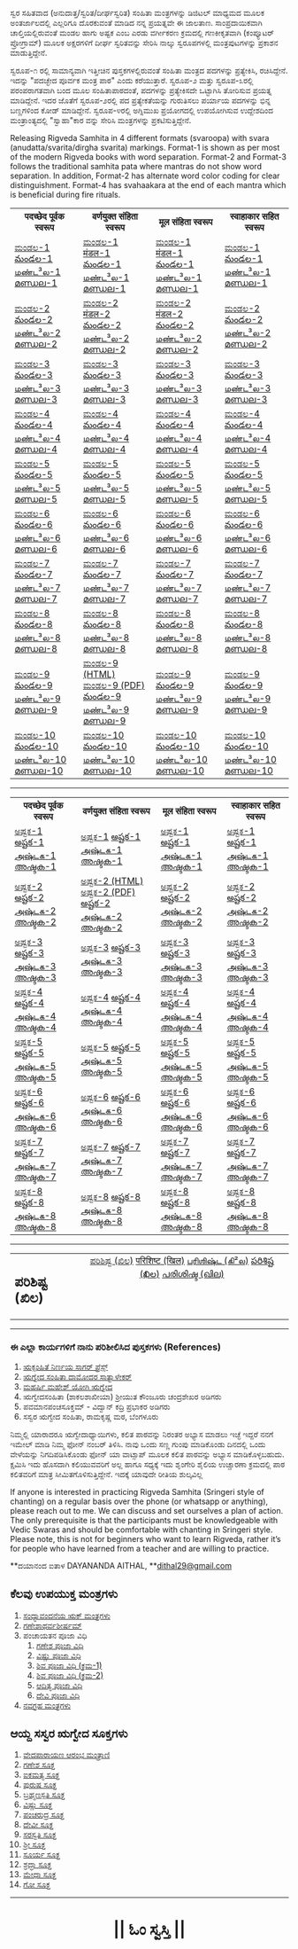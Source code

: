ಸ್ವರ ಸಹಿತವಾದ (ಅನುದಾತ್ತ/ಸ್ವರಿತ/ದೀರ್ಘಸ್ವರಿತ) ಸಂಹಿತಾ ಮಂತ್ರಗಳನ್ನು ಡಿಜಿಟಲ್ ಮಾಧ್ಯಮದ ಮೂಲಕ ಅಂತರ್ಜಾಲದಲ್ಲಿ ಎಲ್ಲರಿಗೂ ದೊರಕುವಂತೆ ಮಾಡಿದ ನನ್ನ ಪ್ರಯತ್ನವೇ ಈ ಜಾಲತಾಣ. ಸಾಂಪ್ರದಾಯಿಕವಾಗಿ ಚಾಲ್ತಿಯಲ್ಲಿರುವಂತೆ ಮಂಡಲ ಹಾಗು ಅಷ್ಟಕ ಎಂಬ ಎರಡು ವರ್ಗೀಕರಣ ಕ್ರಮದಲ್ಲಿ ಗಣಕೀಕೃತವಾಗಿ (ಕಂಪ್ಯೂಟರ್ ಪ್ರೋಗ್ರಾಮ್) ಮೂಲಕ ಅಕ್ಷರಗಳಿಗೆ ದೀರ್ಘ ಸ್ವರಿತವನ್ನು ಸೇರಿಸಿ ನಾಲ್ಕು ಸ್ವರೂಪಗಳಲ್ಲಿ ಮಂತ್ರಪುಟಗಳನ್ನು ಪ್ರಕಾಶನ ಮಾಡುತ್ತಿದ್ದೇನೆ.

ಸ್ವರೂಪ-೧ ರಲ್ಲಿ ಸಾಮಾನ್ಯವಾಗಿ ಇತ್ತೀಚಿನ ಪುಸ್ತಕಗಳಲ್ಲಿರುವಂತೆ ಸಂಹಿತಾ ಮಂತ್ರದ ಪದಗಳನ್ನು ಪ್ರತ್ಯೇಕಿಸಿ, ರಚಿಸಿದ್ದೇನೆ. ಇದನ್ನು "ಪದಚ್ಛೇದ ಪೂರ್ವಕ ಮಂತ್ರ ಪಾಠ" ಎಂದು ಕರೆಯುತ್ತಾರೆ. ಸ್ವರೂಪ-೨ ಮತ್ತು ಸ್ವರೂಪ-೩ರಲ್ಲಿ ಪರಂಪರಾಗತವಾಗಿ ಬಂದ ಮೂಲ ಸಂಹಿತಾಪಾಠದಂತೆ, ಪದಗಳನ್ನು ಪ್ರತ್ಯೇಕಿಸದೇ ಒಟ್ಟಾಗಿಸಿ ತೋರಿಸುವ ಪ್ರಯತ್ನ ಮಾಡಿದ್ದೇನೆ. ಇದರ ಜೊತೆಗೆ ಸ್ವರೂಪ-೨ರಲ್ಲಿ ಪದ ಪ್ರತ್ಯೇಕತೆಯನ್ನು ಗುರುತಿಸಲು ಪರ್ಯಾಯ ಪದಗಳನ್ನು ಭಿನ್ನ ಬಣ್ಣಗಳಿಂದ ಕೋಡ್ ಮಾಡಿದ್ದೇನೆ. ಸ್ವರೂಪ-೪ರಲ್ಲಿ ಅಗ್ನಿಮುಖ ಪ್ರಯೋಗದಲ್ಲಿ ಉಪಯೋಗಿಸುವ ಉದ್ದೇಶದಿಂದ ಮಂತ್ರಾಂತ್ಯದಲ್ಲಿ "ಸ್ವಾಹಾ"ಕಾರ ವನ್ನು ಸೇರಿಸಿ ಮಂತ್ರಗಳನ್ನು ಪ್ರಕಟಿಸುತ್ತಿದ್ದೇನೆ.

Releasing Rigveda Samhita in 4 different formats (svaroopa) with svara (anudatta/svarita/dirgha svarita) markings. Format-1 is shown as per most of the modern Rigveda books with word separation. Format-2 and Format-3 follows the traditional samhita pata where mantras do not show word separation. In addition, Format-2 has alternate word color coding for clear distinguishment. Format-4 has svahaakara at the end of each mantra which is beneficial during fire rituals.

<table style="width:100%">
	<tr>
		<th>पदच्छेद पूर्वक स्वरूप</th>
		<th>वर्णयुक्त संहिता स्वरूप</th>
		<th>मूल संहिता स्वरूप</th>
		<th>स्वाहाकार सहित स्वरूप</th>
	</tr>
	<tr>
		<td>
			<a href="https://daithal.github.io/saswara-rigveda/Rigveda/SamhitaPatha/Kannada/Mandala/Format1/RVS-Kannada-F1-M01.html">ಮಂಡಲ-1</a>
			<a href="https://daithal.github.io/saswara-rigveda/Rigveda/SamhitaPatha/Telugu/Mandala/Format1/RVS-Telugu-F1-M01.html">మండల-1</a>
			<a href="https://daithal.github.io/saswara-rigveda/Rigveda/SamhitaPatha/Tamil/Mandala/Format1/RVS-Tamil-F1-M01.html">மண்ட³ல-1</a>
			<a href="https://daithal.github.io/saswara-rigveda/Rigveda/SamhitaPatha/Malayalam/Mandala/Format1/RVS-Malayalam-F1-M01.html">മണ്ഡല-1</a>
		</td>
		<td>
			<a href="https://daithal.github.io/saswara-rigveda/Rigveda/SamhitaPatha/Kannada/Mandala/Format2/RVS-Kannada-F2-M01.html">ಮಂಡಲ-1</a>
			<a href="https://daithal.github.io/saswara-rigveda/Rigveda/SamhitaPatha/Devanagari/Mandala/Format2/RVS-Devanagari-F2-M01.html">मंडल-1</a>
			<a href="https://daithal.github.io/saswara-rigveda/Rigveda/SamhitaPatha/Telugu/Mandala/Format2/RVS-Telugu-F2-M01.html">మండల-1</a>
			<a href="https://daithal.github.io/saswara-rigveda/Rigveda/SamhitaPatha/Tamil/Mandala/Format2/RVS-Tamil-F2-M01.html">மண்ட³ல-1</a>
			<a href="https://daithal.github.io/saswara-rigveda/Rigveda/SamhitaPatha/Malayalam/Mandala/Format2/RVS-Malayalam-F2-M01.html">മണ്ഡല-1</a>
		</td>
		<td>
			<a href="https://daithal.github.io/saswara-rigveda/Rigveda/SamhitaPatha/Kannada/Mandala/Format3/RVS-Kannada-F3-M01.html">ಮಂಡಲ-1</a>
			<a href="https://daithal.github.io/saswara-rigveda/Rigveda/SamhitaPatha/Devanagari/Mandala/Format3/RVS-Devanagari-F3-M01.html">मंडल-1</a>
			<a href="https://daithal.github.io/saswara-rigveda/Rigveda/SamhitaPatha/Telugu/Mandala/Format3/RVS-Telugu-F3-M01.html">మండల-1</a>
			<a href="https://daithal.github.io/saswara-rigveda/Rigveda/SamhitaPatha/Tamil/Mandala/Format3/RVS-Tamil-F3-M01.html">மண்ட³ல-1</a>
			<a href="https://daithal.github.io/saswara-rigveda/Rigveda/SamhitaPatha/Malayalam/Mandala/Format3/RVS-Malayalam-F3-M01.html">മണ്ഡല-1</a>
		</td>
		<td>
			<a href="https://daithal.github.io/saswara-rigveda/Rigveda/SamhitaPatha/Kannada/Mandala/Format4/RVS-Kannada-F4-M01.html">ಮಂಡಲ-1</a>
			<a href="https://daithal.github.io/saswara-rigveda/Rigveda/SamhitaPatha/Telugu/Mandala/Format4/RVS-Telugu-F4-M01.html">మండల-1</a>
			<a href="https://daithal.github.io/saswara-rigveda/Rigveda/SamhitaPatha/Tamil/Mandala/Format4/RVS-Tamil-F4-M01.html">மண்ட³ல-1</a>
			<a href="https://daithal.github.io/saswara-rigveda/Rigveda/SamhitaPatha/Malayalam/Mandala/Format4/RVS-Malayalam-F4-M01.html">മണ്ഡല-1</a>
		</td>
	</tr>
	<tr>
		<td>
			<a href="https://daithal.github.io/saswara-rigveda/Rigveda/SamhitaPatha/Kannada/Mandala/Format1/RVS-Kannada-F1-M02.html">ಮಂಡಲ-2</a>
			<a href="https://daithal.github.io/saswara-rigveda/Rigveda/SamhitaPatha/Telugu/Mandala/Format1/RVS-Telugu-F1-M02.html">మండల-2</a>
			<a href="https://daithal.github.io/saswara-rigveda/Rigveda/SamhitaPatha/Tamil/Mandala/Format1/RVS-Tamil-F1-M02.html">மண்ட³ல-2</a>
			<a href="https://daithal.github.io/saswara-rigveda/Rigveda/SamhitaPatha/Malayalam/Mandala/Format1/RVS-Malayalam-F1-M02.html">മണ്ഡല-2</a>
		</td>
		<td>
			<a href="https://daithal.github.io/saswara-rigveda/Rigveda/SamhitaPatha/Kannada/Mandala/Format2/RVS-Kannada-F2-M02.html">ಮಂಡಲ-2</a>
			<a href="https://daithal.github.io/saswara-rigveda/Rigveda/SamhitaPatha/Devanagari/Mandala/Format2/RVS-Devanagari-F2-M02.html">मंडल-2</a>
			<a href="https://daithal.github.io/saswara-rigveda/Rigveda/SamhitaPatha/Telugu/Mandala/Format2/RVS-Telugu-F2-M02.html">మండల-2</a>
			<a href="https://daithal.github.io/saswara-rigveda/Rigveda/SamhitaPatha/Tamil/Mandala/Format2/RVS-Tamil-F2-M02.html">மண்ட³ல-2</a>
			<a href="https://daithal.github.io/saswara-rigveda/Rigveda/SamhitaPatha/Malayalam/Mandala/Format2/RVS-Malayalam-F2-M02.html">മണ്ഡല-2</a>
		</td>
		<td>
			<a href="https://daithal.github.io/saswara-rigveda/Rigveda/SamhitaPatha/Kannada/Mandala/Format3/RVS-Kannada-F3-M02.html">ಮಂಡಲ-2</a>
			<a href="https://daithal.github.io/saswara-rigveda/Rigveda/SamhitaPatha/Devanagari/Mandala/Format3/RVS-Devanagari-F3-M02.html">मंडल-2</a>
			<a href="https://daithal.github.io/saswara-rigveda/Rigveda/SamhitaPatha/Telugu/Mandala/Format3/RVS-Telugu-F3-M02.html">మండల-2</a>
			<a href="https://daithal.github.io/saswara-rigveda/Rigveda/SamhitaPatha/Tamil/Mandala/Format3/RVS-Tamil-F3-M02.html">மண்ட³ல-2</a>
			<a href="https://daithal.github.io/saswara-rigveda/Rigveda/SamhitaPatha/Malayalam/Mandala/Format3/RVS-Malayalam-F3-M02.html">മണ്ഡല-2</a>
		</td>
		<td>
			<a href="https://daithal.github.io/saswara-rigveda/Rigveda/SamhitaPatha/Kannada/Mandala/Format4/RVS-Kannada-F4-M02.html">ಮಂಡಲ-2</a>
			<a href="https://daithal.github.io/saswara-rigveda/Rigveda/SamhitaPatha/Telugu/Mandala/Format4/RVS-Telugu-F4-M02.html">మండల-2</a>
			<a href="https://daithal.github.io/saswara-rigveda/Rigveda/SamhitaPatha/Tamil/Mandala/Format4/RVS-Tamil-F4-M02.html">மண்ட³ல-2</a>
			<a href="https://daithal.github.io/saswara-rigveda/Rigveda/SamhitaPatha/Malayalam/Mandala/Format4/RVS-Malayalam-F4-M02.html">മണ്ഡല-2</a>
		</td>
	</tr>
	<tr>
		<td>
			<a href="https://daithal.github.io/saswara-rigveda/Rigveda/SamhitaPatha/Kannada/Mandala/Format1/RVS-Kannada-F1-M03.html">ಮಂಡಲ-3</a>
			<a href="https://daithal.github.io/saswara-rigveda/Rigveda/SamhitaPatha/Telugu/Mandala/Format1/RVS-Telugu-F1-M03.html">మండల-3</a>
			<a href="https://daithal.github.io/saswara-rigveda/Rigveda/SamhitaPatha/Tamil/Mandala/Format1/RVS-Tamil-F1-M03.html">மண்ட³ல-3</a>
			<a href="https://daithal.github.io/saswara-rigveda/Rigveda/SamhitaPatha/Malayalam/Mandala/Format1/RVS-Malayalam-F1-M03.html">മണ്ഡല-3</a>
		</td>
		<td>
			<a href="https://daithal.github.io/saswara-rigveda/Rigveda/SamhitaPatha/Kannada/Mandala/Format2/RVS-Kannada-F2-M03.html">ಮಂಡಲ-3</a>
			<a href="https://daithal.github.io/saswara-rigveda/Rigveda/SamhitaPatha/Telugu/Mandala/Format2/RVS-Telugu-F2-M03.html">మండల-3</a>
			<a href="https://daithal.github.io/saswara-rigveda/Rigveda/SamhitaPatha/Tamil/Mandala/Format2/RVS-Tamil-F2-M03.html">மண்ட³ல-3</a>
			<a href="https://daithal.github.io/saswara-rigveda/Rigveda/SamhitaPatha/Malayalam/Mandala/Format2/RVS-Malayalam-F2-M03.html">മണ്ഡല-3</a>
		</td>
		<td>
			<a href="https://daithal.github.io/saswara-rigveda/Rigveda/SamhitaPatha/Kannada/Mandala/Format3/RVS-Kannada-F3-M03.html">ಮಂಡಲ-3</a>
			<a href="https://daithal.github.io/saswara-rigveda/Rigveda/SamhitaPatha/Telugu/Mandala/Format3/RVS-Telugu-F3-M03.html">మండల-3</a>
			<a href="https://daithal.github.io/saswara-rigveda/Rigveda/SamhitaPatha/Tamil/Mandala/Format3/RVS-Tamil-F3-M03.html">மண்ட³ல-3</a>
			<a href="https://daithal.github.io/saswara-rigveda/Rigveda/SamhitaPatha/Malayalam/Mandala/Format3/RVS-Malayalam-F3-M03.html">മണ്ഡല-3</a>
		</td>
		<td>
			<a href="https://daithal.github.io/saswara-rigveda/Rigveda/SamhitaPatha/Kannada/Mandala/Format4/RVS-Kannada-F4-M03.html">ಮಂಡಲ-3</a>
			<a href="https://daithal.github.io/saswara-rigveda/Rigveda/SamhitaPatha/Telugu/Mandala/Format4/RVS-Telugu-F4-M03.html">మండల-3</a>
			<a href="https://daithal.github.io/saswara-rigveda/Rigveda/SamhitaPatha/Tamil/Mandala/Format4/RVS-Tamil-F4-M03.html">மண்ட³ல-3</a>
			<a href="https://daithal.github.io/saswara-rigveda/Rigveda/SamhitaPatha/Malayalam/Mandala/Format4/RVS-Malayalam-F4-M03.html">മണ്ഡല-3</a>
		</td>
	</tr>
	<tr>
		<td>
			<a href="https://daithal.github.io/saswara-rigveda/Rigveda/SamhitaPatha/Kannada/Mandala/Format1/RVS-Kannada-F1-M04.html">ಮಂಡಲ-4</a>
			<a href="https://daithal.github.io/saswara-rigveda/Rigveda/SamhitaPatha/Telugu/Mandala/Format1/RVS-Telugu-F1-M04.html">మండల-4</a>
			<a href="https://daithal.github.io/saswara-rigveda/Rigveda/SamhitaPatha/Tamil/Mandala/Format1/RVS-Tamil-F1-M04.html">மண்ட³ல-4</a>
			<a href="https://daithal.github.io/saswara-rigveda/Rigveda/SamhitaPatha/Malayalam/Mandala/Format1/RVS-Malayalam-F1-M04.html">മണ്ഡല-4</a>
		</td>
		<td>
			<a href="https://daithal.github.io/saswara-rigveda/Rigveda/SamhitaPatha/Kannada/Mandala/Format2/RVS-Kannada-F2-M04.html">ಮಂಡಲ-4</a>
			<a href="https://daithal.github.io/saswara-rigveda/Rigveda/SamhitaPatha/Telugu/Mandala/Format2/RVS-Telugu-F2-M04.html">మండల-4</a>
			<a href="https://daithal.github.io/saswara-rigveda/Rigveda/SamhitaPatha/Tamil/Mandala/Format2/RVS-Tamil-F2-M04.html">மண்ட³ல-4</a>
			<a href="https://daithal.github.io/saswara-rigveda/Rigveda/SamhitaPatha/Malayalam/Mandala/Format2/RVS-Malayalam-F2-M04.html">മണ്ഡല-4</a>
		</td>
		<td>
			<a href="https://daithal.github.io/saswara-rigveda/Rigveda/SamhitaPatha/Kannada/Mandala/Format3/RVS-Kannada-F3-M04.html">ಮಂಡಲ-4</a>
			<a href="https://daithal.github.io/saswara-rigveda/Rigveda/SamhitaPatha/Telugu/Mandala/Format3/RVS-Telugu-F3-M04.html">మండల-4</a>
			<a href="https://daithal.github.io/saswara-rigveda/Rigveda/SamhitaPatha/Tamil/Mandala/Format3/RVS-Tamil-F3-M04.html">மண்ட³ல-4</a>
			<a href="https://daithal.github.io/saswara-rigveda/Rigveda/SamhitaPatha/Malayalam/Mandala/Format3/RVS-Malayalam-F3-M04.html">മണ്ഡല-4</a>
		</td>
		<td>
			<a href="https://daithal.github.io/saswara-rigveda/Rigveda/SamhitaPatha/Kannada/Mandala/Format4/RVS-Kannada-F4-M04.html">ಮಂಡಲ-4</a>
			<a href="https://daithal.github.io/saswara-rigveda/Rigveda/SamhitaPatha/Telugu/Mandala/Format4/RVS-Telugu-F4-M04.html">మండల-4</a>
			<a href="https://daithal.github.io/saswara-rigveda/Rigveda/SamhitaPatha/Tamil/Mandala/Format4/RVS-Tamil-F4-M04.html">மண்ட³ல-4</a>
			<a href="https://daithal.github.io/saswara-rigveda/Rigveda/SamhitaPatha/Malayalam/Mandala/Format4/RVS-Malayalam-F4-M04.html">മണ്ഡല-4</a>
		</td>
	</tr>
	<tr>
		<td>
			<a href="https://daithal.github.io/saswara-rigveda/Rigveda/SamhitaPatha/Kannada/Mandala/Format1/RVS-Kannada-F1-M05.html">ಮಂಡಲ-5</a>
			<a href="https://daithal.github.io/saswara-rigveda/Rigveda/SamhitaPatha/Telugu/Mandala/Format1/RVS-Telugu-F1-M05.html">మండల-5</a>
			<a href="https://daithal.github.io/saswara-rigveda/Rigveda/SamhitaPatha/Tamil/Mandala/Format1/RVS-Tamil-F1-M05.html">மண்ட³ல-5</a>
			<a href="https://daithal.github.io/saswara-rigveda/Rigveda/SamhitaPatha/Malayalam/Mandala/Format1/RVS-Malayalam-F1-M05.html">മണ്ഡല-5</a>
		</td>
		<td>
			<a href="https://daithal.github.io/saswara-rigveda/Rigveda/SamhitaPatha/Kannada/Mandala/Format2/RVS-Kannada-F2-M05.html">ಮಂಡಲ-5</a>
			<a href="https://daithal.github.io/saswara-rigveda/Rigveda/SamhitaPatha/Telugu/Mandala/Format2/RVS-Telugu-F2-M05.html">మండల-5</a>
			<a href="https://daithal.github.io/saswara-rigveda/Rigveda/SamhitaPatha/Tamil/Mandala/Format2/RVS-Tamil-F2-M05.html">மண்ட³ல-5</a>
			<a href="https://daithal.github.io/saswara-rigveda/Rigveda/SamhitaPatha/Malayalam/Mandala/Format2/RVS-Malayalam-F2-M05.html">മണ്ഡല-5</a>
		</td>
		<td>
			<a href="https://daithal.github.io/saswara-rigveda/Rigveda/SamhitaPatha/Kannada/Mandala/Format3/RVS-Kannada-F3-M05.html">ಮಂಡಲ-5</a>
			<a href="https://daithal.github.io/saswara-rigveda/Rigveda/SamhitaPatha/Telugu/Mandala/Format3/RVS-Telugu-F3-M05.html">మండల-5</a>
			<a href="https://daithal.github.io/saswara-rigveda/Rigveda/SamhitaPatha/Tamil/Mandala/Format3/RVS-Tamil-F3-M05.html">மண்ட³ல-5</a>
			<a href="https://daithal.github.io/saswara-rigveda/Rigveda/SamhitaPatha/Malayalam/Mandala/Format3/RVS-Malayalam-F3-M05.html">മണ്ഡല-5</a>
		</td>
		<td>
			<a href="https://daithal.github.io/saswara-rigveda/Rigveda/SamhitaPatha/Kannada/Mandala/Format4/RVS-Kannada-F4-M05.html">ಮಂಡಲ-5</a>
			<a href="https://daithal.github.io/saswara-rigveda/Rigveda/SamhitaPatha/Telugu/Mandala/Format4/RVS-Telugu-F4-M05.html">మండల-5</a>
			<a href="https://daithal.github.io/saswara-rigveda/Rigveda/SamhitaPatha/Tamil/Mandala/Format4/RVS-Tamil-F4-M05.html">மண்ட³ல-5</a>
			<a href="https://daithal.github.io/saswara-rigveda/Rigveda/SamhitaPatha/Malayalam/Mandala/Format4/RVS-Malayalam-F4-M05.html">മണ്ഡല-5</a>
		</td>
	</tr>
	<tr>
		<td>
			<a href="https://daithal.github.io/saswara-rigveda/Rigveda/SamhitaPatha/Kannada/Mandala/Format1/RVS-Kannada-F1-M06.html">ಮಂಡಲ-6</a>
			<a href="https://daithal.github.io/saswara-rigveda/Rigveda/SamhitaPatha/Telugu/Mandala/Format1/RVS-Telugu-F1-M06.html">మండల-6</a>
			<a href="https://daithal.github.io/saswara-rigveda/Rigveda/SamhitaPatha/Tamil/Mandala/Format1/RVS-Tamil-F1-M06.html">மண்ட³ல-6</a>
			<a href="https://daithal.github.io/saswara-rigveda/Rigveda/SamhitaPatha/Malayalam/Mandala/Format1/RVS-Malayalam-F1-M06.html">മണ്ഡല-6</a>
		</td>
		<td>
			<a href="https://daithal.github.io/saswara-rigveda/Rigveda/SamhitaPatha/Kannada/Mandala/Format2/RVS-Kannada-F2-M06.html">ಮಂಡಲ-6</a>
			<a href="https://daithal.github.io/saswara-rigveda/Rigveda/SamhitaPatha/Telugu/Mandala/Format2/RVS-Telugu-F2-M06.html">మండల-6</a>
			<a href="https://daithal.github.io/saswara-rigveda/Rigveda/SamhitaPatha/Tamil/Mandala/Format2/RVS-Tamil-F2-M06.html">மண்ட³ல-6</a>
			<a href="https://daithal.github.io/saswara-rigveda/Rigveda/SamhitaPatha/Malayalam/Mandala/Format2/RVS-Malayalam-F2-M06.html">മണ്ഡല-6</a>
		</td>
		<td>
			<a href="https://daithal.github.io/saswara-rigveda/Rigveda/SamhitaPatha/Kannada/Mandala/Format3/RVS-Kannada-F3-M06.html">ಮಂಡಲ-6</a>
			<a href="https://daithal.github.io/saswara-rigveda/Rigveda/SamhitaPatha/Telugu/Mandala/Format3/RVS-Telugu-F3-M06.html">మండల-6</a>
			<a href="https://daithal.github.io/saswara-rigveda/Rigveda/SamhitaPatha/Tamil/Mandala/Format3/RVS-Tamil-F3-M06.html">மண்ட³ல-6</a>
			<a href="https://daithal.github.io/saswara-rigveda/Rigveda/SamhitaPatha/Malayalam/Mandala/Format3/RVS-Malayalam-F3-M06.html">മണ്ഡല-6</a>
		</td>
		<td>
			<a href="https://daithal.github.io/saswara-rigveda/Rigveda/SamhitaPatha/Kannada/Mandala/Format4/RVS-Kannada-F4-M06.html">ಮಂಡಲ-6</a>
			<a href="https://daithal.github.io/saswara-rigveda/Rigveda/SamhitaPatha/Telugu/Mandala/Format4/RVS-Telugu-F4-M06.html">మండల-6</a>
			<a href="https://daithal.github.io/saswara-rigveda/Rigveda/SamhitaPatha/Tamil/Mandala/Format4/RVS-Tamil-F4-M06.html">மண்ட³ல-6</a>
			<a href="https://daithal.github.io/saswara-rigveda/Rigveda/SamhitaPatha/Malayalam/Mandala/Format4/RVS-Malayalam-F4-M06.html">മണ്ഡല-6</a>
		</td>
	</tr>
	<tr>
		<td>
			<a href="https://daithal.github.io/saswara-rigveda/Rigveda/SamhitaPatha/Kannada/Mandala/Format1/RVS-Kannada-F1-M07.html">ಮಂಡಲ-7</a>
			<a href="https://daithal.github.io/saswara-rigveda/Rigveda/SamhitaPatha/Telugu/Mandala/Format1/RVS-Telugu-F1-M07.html">మండల-7</a>
			<a href="https://daithal.github.io/saswara-rigveda/Rigveda/SamhitaPatha/Tamil/Mandala/Format1/RVS-Tamil-F1-M07.html">மண்ட³ல-7</a>
			<a href="https://daithal.github.io/saswara-rigveda/Rigveda/SamhitaPatha/Malayalam/Mandala/Format1/RVS-Malayalam-F1-M07.html">മണ്ഡല-7</a>
		</td>
		<td>
			<a href="https://daithal.github.io/saswara-rigveda/Rigveda/SamhitaPatha/Kannada/Mandala/Format2/RVS-Kannada-F2-M07.html">ಮಂಡಲ-7</a>
			<a href="https://daithal.github.io/saswara-rigveda/Rigveda/SamhitaPatha/Telugu/Mandala/Format2/RVS-Telugu-F2-M07.html">మండల-7</a>
			<a href="https://daithal.github.io/saswara-rigveda/Rigveda/SamhitaPatha/Tamil/Mandala/Format2/RVS-Tamil-F2-M07.html">மண்ட³ல-7</a>
			<a href="https://daithal.github.io/saswara-rigveda/Rigveda/SamhitaPatha/Malayalam/Mandala/Format2/RVS-Malayalam-F2-M07.html">മണ്ഡല-7</a>
		</td>
		<td>
			<a href="https://daithal.github.io/saswara-rigveda/Rigveda/SamhitaPatha/Kannada/Mandala/Format3/RVS-Kannada-F3-M07.html">ಮಂಡಲ-7</a>
			<a href="https://daithal.github.io/saswara-rigveda/Rigveda/SamhitaPatha/Telugu/Mandala/Format3/RVS-Telugu-F3-M07.html">మండల-7</a>
			<a href="https://daithal.github.io/saswara-rigveda/Rigveda/SamhitaPatha/Tamil/Mandala/Format3/RVS-Tamil-F3-M07.html">மண்ட³ல-7</a>
			<a href="https://daithal.github.io/saswara-rigveda/Rigveda/SamhitaPatha/Malayalam/Mandala/Format3/RVS-Malayalam-F3-M07.html">മണ്ഡല-7</a>
		</td>
		<td>
			<a href="https://daithal.github.io/saswara-rigveda/Rigveda/SamhitaPatha/Kannada/Mandala/Format4/RVS-Kannada-F4-M07.html">ಮಂಡಲ-7</a>
			<a href="https://daithal.github.io/saswara-rigveda/Rigveda/SamhitaPatha/Telugu/Mandala/Format4/RVS-Telugu-F4-M07.html">మండల-7</a>
			<a href="https://daithal.github.io/saswara-rigveda/Rigveda/SamhitaPatha/Tamil/Mandala/Format4/RVS-Tamil-F4-M07.html">மண்ட³ல-7</a>
			<a href="https://daithal.github.io/saswara-rigveda/Rigveda/SamhitaPatha/Malayalam/Mandala/Format4/RVS-Malayalam-F4-M07.html">മണ്ഡല-7</a>
		</td>
	</tr>
	<tr>
		<td>
			<a href="https://daithal.github.io/saswara-rigveda/Rigveda/SamhitaPatha/Kannada/Mandala/Format1/RVS-Kannada-F1-M08.html">ಮಂಡಲ-8</a>
			<a href="https://daithal.github.io/saswara-rigveda/Rigveda/SamhitaPatha/Telugu/Mandala/Format1/RVS-Telugu-F1-M08.html">మండల-8</a>
			<a href="https://daithal.github.io/saswara-rigveda/Rigveda/SamhitaPatha/Tamil/Mandala/Format1/RVS-Tamil-F1-M08.html">மண்ட³ல-8</a>
			<a href="https://daithal.github.io/saswara-rigveda/Rigveda/SamhitaPatha/Malayalam/Mandala/Format1/RVS-Malayalam-F1-M08.html">മണ്ഡല-8</a>
		</td>
		<td>
			<a href="https://daithal.github.io/saswara-rigveda/Rigveda/SamhitaPatha/Kannada/Mandala/Format2/RVS-Kannada-F2-M08.html">ಮಂಡಲ-8</a>
			<a href="https://daithal.github.io/saswara-rigveda/Rigveda/SamhitaPatha/Telugu/Mandala/Format2/RVS-Telugu-F2-M08.html">మండల-8</a>
			<a href="https://daithal.github.io/saswara-rigveda/Rigveda/SamhitaPatha/Tamil/Mandala/Format2/RVS-Tamil-F2-M08.html">மண்ட³ல-8</a>
			<a href="https://daithal.github.io/saswara-rigveda/Rigveda/SamhitaPatha/Malayalam/Mandala/Format2/RVS-Malayalam-F2-M08.html">മണ്ഡല-8</a>
		</td>
		<td>
			<a href="https://daithal.github.io/saswara-rigveda/Rigveda/SamhitaPatha/Kannada/Mandala/Format3/RVS-Kannada-F3-M08.html">ಮಂಡಲ-8</a>
			<a href="https://daithal.github.io/saswara-rigveda/Rigveda/SamhitaPatha/Telugu/Mandala/Format3/RVS-Telugu-F3-M08.html">మండల-8</a>
			<a href="https://daithal.github.io/saswara-rigveda/Rigveda/SamhitaPatha/Tamil/Mandala/Format3/RVS-Tamil-F3-M08.html">மண்ட³ல-8</a>
			<a href="https://daithal.github.io/saswara-rigveda/Rigveda/SamhitaPatha/Malayalam/Mandala/Format3/RVS-Malayalam-F3-M08.html">മണ്ഡല-8</a>
		</td>
		<td>
			<a href="https://daithal.github.io/saswara-rigveda/Rigveda/SamhitaPatha/Kannada/Mandala/Format4/RVS-Kannada-F4-M08.html">ಮಂಡಲ-8</a>
			<a href="https://daithal.github.io/saswara-rigveda/Rigveda/SamhitaPatha/Telugu/Mandala/Format4/RVS-Telugu-F4-M08.html">మండల-8</a>
			<a href="https://daithal.github.io/saswara-rigveda/Rigveda/SamhitaPatha/Tamil/Mandala/Format4/RVS-Tamil-F4-M08.html">மண்ட³ல-8</a>
			<a href="https://daithal.github.io/saswara-rigveda/Rigveda/SamhitaPatha/Malayalam/Mandala/Format4/RVS-Malayalam-F4-M08.html">മണ്ഡല-8</a>
		</td>
	</tr>
	<tr>
		<td>
			<a href="https://daithal.github.io/saswara-rigveda/Rigveda/SamhitaPatha/Kannada/Mandala/Format1/RVS-Kannada-F1-M09.html">ಮಂಡಲ-9</a>
			<a href="https://daithal.github.io/saswara-rigveda/Rigveda/SamhitaPatha/Telugu/Mandala/Format1/RVS-Telugu-F1-M09.html">మండల-9</a>
			<a href="https://daithal.github.io/saswara-rigveda/Rigveda/SamhitaPatha/Tamil/Mandala/Format1/RVS-Tamil-F1-M09.html">மண்ட³ல-9</a>
			<a href="https://daithal.github.io/saswara-rigveda/Rigveda/SamhitaPatha/Malayalam/Mandala/Format1/RVS-Malayalam-F1-M09.html">മണ്ഡല-9</a>
		</td>
		<td>
			<a href="https://daithal.github.io/saswara-rigveda/Rigveda/SamhitaPatha/Kannada/Mandala/Format2/RVS-Kannada-F2-M09.html">ಮಂಡಲ-9 (HTML)</a>
			<a href="https://daithal.github.io/saswara-rigveda/Rigveda/SamhitaPatha/Kannada/Mandala/Format2/RVS-Kannada-F2-M09.pdf">ಮಂಡಲ-9 (PDF)</a>
			<a href="https://daithal.github.io/saswara-rigveda/Rigveda/SamhitaPatha/Telugu/Mandala/Format2/RVS-Telugu-F2-M09.html">మండల-9</a>
			<a href="https://daithal.github.io/saswara-rigveda/Rigveda/SamhitaPatha/Tamil/Mandala/Format2/RVS-Tamil-F2-M09.html">மண்ட³ல-9</a>
			<a href="https://daithal.github.io/saswara-rigveda/Rigveda/SamhitaPatha/Malayalam/Mandala/Format2/RVS-Malayalam-F2-M09.html">മണ്ഡല-9</a>
		</td>
		<td>
			<a href="https://daithal.github.io/saswara-rigveda/Rigveda/SamhitaPatha/Kannada/Mandala/Format3/RVS-Kannada-F3-M09.html">ಮಂಡಲ-9</a>
			<a href="https://daithal.github.io/saswara-rigveda/Rigveda/SamhitaPatha/Telugu/Mandala/Format3/RVS-Telugu-F3-M09.html">మండల-9</a>
			<a href="https://daithal.github.io/saswara-rigveda/Rigveda/SamhitaPatha/Tamil/Mandala/Format3/RVS-Tamil-F3-M09.html">மண்ட³ல-9</a>
			<a href="https://daithal.github.io/saswara-rigveda/Rigveda/SamhitaPatha/Malayalam/Mandala/Format3/RVS-Malayalam-F3-M09.html">മണ്ഡല-9</a>
		</td>
		<td>
			<a href="https://daithal.github.io/saswara-rigveda/Rigveda/SamhitaPatha/Kannada/Mandala/Format4/RVS-Kannada-F4-M09.html">ಮಂಡಲ-9</a>
			<a href="https://daithal.github.io/saswara-rigveda/Rigveda/SamhitaPatha/Telugu/Mandala/Format4/RVS-Telugu-F4-M09.html">మండల-9</a>
			<a href="https://daithal.github.io/saswara-rigveda/Rigveda/SamhitaPatha/Tamil/Mandala/Format4/RVS-Tamil-F4-M09.html">மண்ட³ல-9</a>
			<a href="https://daithal.github.io/saswara-rigveda/Rigveda/SamhitaPatha/Malayalam/Mandala/Format4/RVS-Malayalam-F4-M09.html">മണ്ഡല-9</a>
		</td>
	</tr>
	<tr>
		<td>
			<a href="https://daithal.github.io/saswara-rigveda/Rigveda/SamhitaPatha/Kannada/Mandala/Format1/RVS-Kannada-F1-M10.html">ಮಂಡಲ-10</a>
			<a href="https://daithal.github.io/saswara-rigveda/Rigveda/SamhitaPatha/Telugu/Mandala/Format1/RVS-Telugu-F1-M10.html">మండల-10</a>
			<a href="https://daithal.github.io/saswara-rigveda/Rigveda/SamhitaPatha/Tamil/Mandala/Format1/RVS-Tamil-F1-M10.html">மண்ட³ல-10</a>
			<a href="https://daithal.github.io/saswara-rigveda/Rigveda/SamhitaPatha/Malayalam/Mandala/Format1/RVS-Malayalam-F1-M10.html">മണ്ഡല-10</a>
		</td>
		<td>
			<a href="https://daithal.github.io/saswara-rigveda/Rigveda/SamhitaPatha/Kannada/Mandala/Format2/RVS-Kannada-F2-M10.html">ಮಂಡಲ-10</a>
			<a href="https://daithal.github.io/saswara-rigveda/Rigveda/SamhitaPatha/Telugu/Mandala/Format2/RVS-Telugu-F2-M10.html">మండల-10</a>
			<a href="https://daithal.github.io/saswara-rigveda/Rigveda/SamhitaPatha/Tamil/Mandala/Format2/RVS-Tamil-F2-M10.html">மண்ட³ல-10</a>
			<a href="https://daithal.github.io/saswara-rigveda/Rigveda/SamhitaPatha/Malayalam/Mandala/Format2/RVS-Malayalam-F2-M10.html">മണ്ഡല-10</a>
		</td>
		<td>
			<a href="https://daithal.github.io/saswara-rigveda/Rigveda/SamhitaPatha/Kannada/Mandala/Format3/RVS-Kannada-F3-M10.html">ಮಂಡಲ-10</a>
			<a href="https://daithal.github.io/saswara-rigveda/Rigveda/SamhitaPatha/Telugu/Mandala/Format3/RVS-Telugu-F3-M10.html">మండల-10</a>
			<a href="https://daithal.github.io/saswara-rigveda/Rigveda/SamhitaPatha/Tamil/Mandala/Format3/RVS-Tamil-F3-M10.html">மண்ட³ல-10</a>
			<a href="https://daithal.github.io/saswara-rigveda/Rigveda/SamhitaPatha/Malayalam/Mandala/Format3/RVS-Malayalam-F3-M10.html">മണ്ഡല-10</a>
		</td>
		<td>
			<a href="https://daithal.github.io/saswara-rigveda/Rigveda/SamhitaPatha/Kannada/Mandala/Format4/RVS-Kannada-F4-M10.html">ಮಂಡಲ-10</a>
			<a href="https://daithal.github.io/saswara-rigveda/Rigveda/SamhitaPatha/Telugu/Mandala/Format4/RVS-Telugu-F4-M10.html">మండల-10</a>
			<a href="https://daithal.github.io/saswara-rigveda/Rigveda/SamhitaPatha/Tamil/Mandala/Format4/RVS-Tamil-F4-M10.html">மண்ட³ல-10</a>
			<a href="https://daithal.github.io/saswara-rigveda/Rigveda/SamhitaPatha/Malayalam/Mandala/Format4/RVS-Malayalam-F4-M10.html">മണ്ഡല-10</a>
		</td>
	</tr>
</table>

<hr>

<table style="width:100%">
	<tr>
		<th>पदच्छेद पूर्वक स्वरूप</th>
		<th>वर्णयुक्त संहिता स्वरूप</th>
		<th>मूल संहिता स्वरूप</th>
		<th>स्वाहाकार सहित स्वरूप</th>
	</tr>
	<tr>
		<td>
			<a href="https://daithal.github.io/saswara-rigveda/Rigveda/SamhitaPatha/Kannada/Ashtaka/Format1/RVS-Kannada-F1-A01.html">ಅಷ್ಟಕ-1</a>
			<a href="https://daithal.github.io/saswara-rigveda/Rigveda/SamhitaPatha/Telugu/Ashtaka/Format1/RVS-Telugu-F1-A01.html">అష్టక-1</a>
			<a href="https://daithal.github.io/saswara-rigveda/Rigveda/SamhitaPatha/Tamil/Ashtaka/Format1/RVS-Tamil-F1-A01.html">அஷ்டக-1</a>
			<a href="https://daithal.github.io/saswara-rigveda/Rigveda/SamhitaPatha/Malayalam/Ashtaka/Format1/RVS-Malayalam-F1-A01.html">അഷ്ടക-1</a>
		</td>
		<td>
			<a href="https://daithal.github.io/saswara-rigveda/Rigveda/SamhitaPatha/Kannada/Ashtaka/Format2/RVS-Kannada-F2-A01.html">ಅಷ್ಟಕ-1</a>
			<a href="https://daithal.github.io/saswara-rigveda/Rigveda/SamhitaPatha/Telugu/Ashtaka/Format2/RVS-Telugu-F2-A01.html">అష్టక-1</a>
			<a href="https://daithal.github.io/saswara-rigveda/Rigveda/SamhitaPatha/Tamil/Ashtaka/Format2/RVS-Tamil-F2-A01.html">அஷ்டக-1</a>
			<a href="https://daithal.github.io/saswara-rigveda/Rigveda/SamhitaPatha/Malayalam/Ashtaka/Format2/RVS-Malayalam-F2-A01.html">അഷ്ടക-1</a>
		</td>
		<td>
			<a href="https://daithal.github.io/saswara-rigveda/Rigveda/SamhitaPatha/Kannada/Ashtaka/Format3/RVS-Kannada-F3-A01.html">ಅಷ್ಟಕ-1</a>
			<a href="https://daithal.github.io/saswara-rigveda/Rigveda/SamhitaPatha/Telugu/Ashtaka/Format3/RVS-Telugu-F3-A01.html">అష్టక-1</a>
			<a href="https://daithal.github.io/saswara-rigveda/Rigveda/SamhitaPatha/Tamil/Ashtaka/Format3/RVS-Tamil-F3-A01.html">அஷ்டக-1</a>
			<a href="https://daithal.github.io/saswara-rigveda/Rigveda/SamhitaPatha/Malayalam/Ashtaka/Format3/RVS-Malayalam-F3-A01.html">അഷ്ടക-1</a>
		</td>
		<td>
			<a href="https://daithal.github.io/saswara-rigveda/Rigveda/SamhitaPatha/Kannada/Ashtaka/Format4/RVS-Kannada-F4-A01.html">ಅಷ್ಟಕ-1</a>
			<a href="https://daithal.github.io/saswara-rigveda/Rigveda/SamhitaPatha/Telugu/Ashtaka/Format4/RVS-Telugu-F4-A01.html">అష్టక-1</a>
			<a href="https://daithal.github.io/saswara-rigveda/Rigveda/SamhitaPatha/Tamil/Ashtaka/Format4/RVS-Tamil-F4-A01.html">அஷ்டக-1</a>
			<a href="https://daithal.github.io/saswara-rigveda/Rigveda/SamhitaPatha/Malayalam/Ashtaka/Format4/RVS-Malayalam-F4-A01.html">അഷ്ടക-1</a>
		</td>
	</tr>
	<tr>
		<td>
			<a href="https://daithal.github.io/saswara-rigveda/Rigveda/SamhitaPatha/Kannada/Ashtaka/Format1/RVS-Kannada-F1-A02.html">ಅಷ್ಟಕ-2</a>
			<a href="https://daithal.github.io/saswara-rigveda/Rigveda/SamhitaPatha/Telugu/Ashtaka/Format1/RVS-Telugu-F1-A02.html">అష్టక-2</a>
			<a href="https://daithal.github.io/saswara-rigveda/Rigveda/SamhitaPatha/Tamil/Ashtaka/Format1/RVS-Tamil-F1-A02.html">அஷ்டக-2</a>
			<a href="https://daithal.github.io/saswara-rigveda/Rigveda/SamhitaPatha/Malayalam/Ashtaka/Format1/RVS-Malayalam-F1-A02.html">അഷ്ടക-2</a>
		</td>
		<td>
			<a href="https://daithal.github.io/saswara-rigveda/Rigveda/SamhitaPatha/Kannada/Ashtaka/Format2/RVS-Kannada-F2-A02.html">ಅಷ್ಟಕ-2 (HTML)</a>
			<a href="https://daithal.github.io/saswara-rigveda/Rigveda/SamhitaPatha/Kannada/Ashtaka/Format2/RVS-Kannada-F2-A02.pdf">ಅಷ್ಟಕ-2 (PDF)</a>
			<a href="https://daithal.github.io/saswara-rigveda/Rigveda/SamhitaPatha/Telugu/Ashtaka/Format2/RVS-Telugu-F2-A02.html">అష్టక-2</a>
			<a href="https://daithal.github.io/saswara-rigveda/Rigveda/SamhitaPatha/Tamil/Ashtaka/Format2/RVS-Tamil-F2-A02.html">அஷ்டக-2</a>
			<a href="https://daithal.github.io/saswara-rigveda/Rigveda/SamhitaPatha/Malayalam/Ashtaka/Format2/RVS-Malayalam-F2-A02.html">അഷ്ടക-2</a>
		</td>
		<td>
			<a href="https://daithal.github.io/saswara-rigveda/Rigveda/SamhitaPatha/Kannada/Ashtaka/Format3/RVS-Kannada-F3-A02.html">ಅಷ್ಟಕ-2</a>
			<a href="https://daithal.github.io/saswara-rigveda/Rigveda/SamhitaPatha/Telugu/Ashtaka/Format3/RVS-Telugu-F3-A02.html">అష్టక-2</a>
			<a href="https://daithal.github.io/saswara-rigveda/Rigveda/SamhitaPatha/Tamil/Ashtaka/Format3/RVS-Tamil-F3-A02.html">அஷ்டக-2</a>
			<a href="https://daithal.github.io/saswara-rigveda/Rigveda/SamhitaPatha/Malayalam/Ashtaka/Format3/RVS-Malayalam-F3-A02.html">അഷ്ടക-2</a>
		</td>
		<td>
			<a href="https://daithal.github.io/saswara-rigveda/Rigveda/SamhitaPatha/Kannada/Ashtaka/Format4/RVS-Kannada-F4-A02.html">ಅಷ್ಟಕ-2</a>
			<a href="https://daithal.github.io/saswara-rigveda/Rigveda/SamhitaPatha/Telugu/Ashtaka/Format4/RVS-Telugu-F4-A02.html">అష్టక-2</a>
			<a href="https://daithal.github.io/saswara-rigveda/Rigveda/SamhitaPatha/Tamil/Ashtaka/Format4/RVS-Tamil-F4-A02.html">அஷ்டக-2</a>
			<a href="https://daithal.github.io/saswara-rigveda/Rigveda/SamhitaPatha/Malayalam/Ashtaka/Format4/RVS-Malayalam-F4-A02.html">അഷ്ടക-2</a>
		</td>
	</tr>
	<tr>
		<td>
			<a href="https://daithal.github.io/saswara-rigveda/Rigveda/SamhitaPatha/Kannada/Ashtaka/Format1/RVS-Kannada-F1-A03.html">ಅಷ್ಟಕ-3</a>
			<a href="https://daithal.github.io/saswara-rigveda/Rigveda/SamhitaPatha/Telugu/Ashtaka/Format1/RVS-Telugu-F1-A03.html">అష్టక-3</a>
			<a href="https://daithal.github.io/saswara-rigveda/Rigveda/SamhitaPatha/Tamil/Ashtaka/Format1/RVS-Tamil-F1-A03.html">அஷ்டக-3</a>
			<a href="https://daithal.github.io/saswara-rigveda/Rigveda/SamhitaPatha/Malayalam/Ashtaka/Format1/RVS-Malayalam-F1-A03.html">അഷ്ടക-3</a>
		</td>
		<td>
			<a href="https://daithal.github.io/saswara-rigveda/Rigveda/SamhitaPatha/Kannada/Ashtaka/Format2/RVS-Kannada-F2-A03.html">ಅಷ್ಟಕ-3</a>
			<a href="https://daithal.github.io/saswara-rigveda/Rigveda/SamhitaPatha/Telugu/Ashtaka/Format2/RVS-Telugu-F2-A03.html">అష్టక-3</a>
			<a href="https://daithal.github.io/saswara-rigveda/Rigveda/SamhitaPatha/Tamil/Ashtaka/Format2/RVS-Tamil-F2-A03.html">அஷ்டக-3</a>
			<a href="https://daithal.github.io/saswara-rigveda/Rigveda/SamhitaPatha/Malayalam/Ashtaka/Format2/RVS-Malayalam-F2-A03.html">അഷ്ടക-3</a>
		</td>
		<td>
			<a href="https://daithal.github.io/saswara-rigveda/Rigveda/SamhitaPatha/Kannada/Ashtaka/Format3/RVS-Kannada-F3-A03.html">ಅಷ್ಟಕ-3</a>
			<a href="https://daithal.github.io/saswara-rigveda/Rigveda/SamhitaPatha/Telugu/Ashtaka/Format3/RVS-Telugu-F3-A03.html">అష్టక-3</a>
			<a href="https://daithal.github.io/saswara-rigveda/Rigveda/SamhitaPatha/Tamil/Ashtaka/Format3/RVS-Tamil-F3-A03.html">அஷ்டக-3</a>
			<a href="https://daithal.github.io/saswara-rigveda/Rigveda/SamhitaPatha/Malayalam/Ashtaka/Format3/RVS-Malayalam-F3-A03.html">അഷ്ടക-3</a>
		</td>
		<td>
			<a href="https://daithal.github.io/saswara-rigveda/Rigveda/SamhitaPatha/Kannada/Ashtaka/Format4/RVS-Kannada-F4-A03.html">ಅಷ್ಟಕ-3</a>
			<a href="https://daithal.github.io/saswara-rigveda/Rigveda/SamhitaPatha/Telugu/Ashtaka/Format4/RVS-Telugu-F4-A03.html">అష్టక-3</a>
			<a href="https://daithal.github.io/saswara-rigveda/Rigveda/SamhitaPatha/Tamil/Ashtaka/Format4/RVS-Tamil-F4-A03.html">அஷ்டக-3</a>
			<a href="https://daithal.github.io/saswara-rigveda/Rigveda/SamhitaPatha/Malayalam/Ashtaka/Format4/RVS-Malayalam-F4-A03.html">അഷ്ടക-3</a>
		</td>
	</tr>
	<tr>
		<td>
			<a href="https://daithal.github.io/saswara-rigveda/Rigveda/SamhitaPatha/Kannada/Ashtaka/Format1/RVS-Kannada-F1-A04.html">ಅಷ್ಟಕ-4</a>
			<a href="https://daithal.github.io/saswara-rigveda/Rigveda/SamhitaPatha/Telugu/Ashtaka/Format1/RVS-Telugu-F1-A04.html">అష్టక-4</a>
			<a href="https://daithal.github.io/saswara-rigveda/Rigveda/SamhitaPatha/Tamil/Ashtaka/Format1/RVS-Tamil-F1-A04.html">அஷ்டக-4</a>
			<a href="https://daithal.github.io/saswara-rigveda/Rigveda/SamhitaPatha/Malayalam/Ashtaka/Format1/RVS-Malayalam-F1-A04.html">അഷ്ടക-4</a>
		</td>
		<td>
			<a href="https://daithal.github.io/saswara-rigveda/Rigveda/SamhitaPatha/Kannada/Ashtaka/Format2/RVS-Kannada-F2-A04.html">ಅಷ್ಟಕ-4</a>
			<a href="https://daithal.github.io/saswara-rigveda/Rigveda/SamhitaPatha/Telugu/Ashtaka/Format2/RVS-Telugu-F2-A04.html">అష్టక-4</a>
			<a href="https://daithal.github.io/saswara-rigveda/Rigveda/SamhitaPatha/Tamil/Ashtaka/Format2/RVS-Tamil-F2-A04.html">அஷ்டக-4</a>
			<a href="https://daithal.github.io/saswara-rigveda/Rigveda/SamhitaPatha/Malayalam/Ashtaka/Format2/RVS-Malayalam-F2-A04.html">അഷ്ടക-4</a>
		</td>
		<td>
			<a href="https://daithal.github.io/saswara-rigveda/Rigveda/SamhitaPatha/Kannada/Ashtaka/Format3/RVS-Kannada-F3-A04.html">ಅಷ್ಟಕ-4</a>
			<a href="https://daithal.github.io/saswara-rigveda/Rigveda/SamhitaPatha/Telugu/Ashtaka/Format3/RVS-Telugu-F3-A04.html">అష్టక-4</a>
			<a href="https://daithal.github.io/saswara-rigveda/Rigveda/SamhitaPatha/Tamil/Ashtaka/Format3/RVS-Tamil-F3-A04.html">அஷ்டக-4</a>
			<a href="https://daithal.github.io/saswara-rigveda/Rigveda/SamhitaPatha/Malayalam/Ashtaka/Format3/RVS-Malayalam-F3-A04.html">അഷ്ടക-4</a>
		</td>
		<td>
			<a href="https://daithal.github.io/saswara-rigveda/Rigveda/SamhitaPatha/Kannada/Ashtaka/Format4/RVS-Kannada-F4-A04.html">ಅಷ್ಟಕ-4</a>
			<a href="https://daithal.github.io/saswara-rigveda/Rigveda/SamhitaPatha/Telugu/Ashtaka/Format4/RVS-Telugu-F4-A04.html">అష్టక-4</a>
			<a href="https://daithal.github.io/saswara-rigveda/Rigveda/SamhitaPatha/Tamil/Ashtaka/Format4/RVS-Tamil-F4-A04.html">அஷ்டக-4</a>
			<a href="https://daithal.github.io/saswara-rigveda/Rigveda/SamhitaPatha/Malayalam/Ashtaka/Format4/RVS-Malayalam-F4-A04.html">അഷ്ടക-4</a>
		</td>
	</tr>
	<tr>
		<td>
			<a href="https://daithal.github.io/saswara-rigveda/Rigveda/SamhitaPatha/Kannada/Ashtaka/Format1/RVS-Kannada-F1-A05.html">ಅಷ್ಟಕ-5</a>
			<a href="https://daithal.github.io/saswara-rigveda/Rigveda/SamhitaPatha/Telugu/Ashtaka/Format1/RVS-Telugu-F1-A05.html">అష్టక-5</a>
			<a href="https://daithal.github.io/saswara-rigveda/Rigveda/SamhitaPatha/Tamil/Ashtaka/Format1/RVS-Tamil-F1-A05.html">அஷ்டக-5</a>
			<a href="https://daithal.github.io/saswara-rigveda/Rigveda/SamhitaPatha/Malayalam/Ashtaka/Format1/RVS-Malayalam-F1-A05.html">അഷ്ടക-5</a>
		</td>
		<td>
			<a href="https://daithal.github.io/saswara-rigveda/Rigveda/SamhitaPatha/Kannada/Ashtaka/Format2/RVS-Kannada-F2-A05.html">ಅಷ್ಟಕ-5</a>
			<a href="https://daithal.github.io/saswara-rigveda/Rigveda/SamhitaPatha/Telugu/Ashtaka/Format2/RVS-Telugu-F2-A05.html">అష్టక-5</a>
			<a href="https://daithal.github.io/saswara-rigveda/Rigveda/SamhitaPatha/Tamil/Ashtaka/Format2/RVS-Tamil-F2-A05.html">அஷ்டக-5</a>
			<a href="https://daithal.github.io/saswara-rigveda/Rigveda/SamhitaPatha/Malayalam/Ashtaka/Format2/RVS-Malayalam-F2-A05.html">അഷ്ടക-5</a>
		</td>
		<td>
			<a href="https://daithal.github.io/saswara-rigveda/Rigveda/SamhitaPatha/Kannada/Ashtaka/Format3/RVS-Kannada-F3-A05.html">ಅಷ್ಟಕ-5</a>
			<a href="https://daithal.github.io/saswara-rigveda/Rigveda/SamhitaPatha/Telugu/Ashtaka/Format3/RVS-Telugu-F3-A05.html">అష్టక-5</a>
			<a href="https://daithal.github.io/saswara-rigveda/Rigveda/SamhitaPatha/Tamil/Ashtaka/Format3/RVS-Tamil-F3-A05.html">அஷ்டக-5</a>
			<a href="https://daithal.github.io/saswara-rigveda/Rigveda/SamhitaPatha/Malayalam/Ashtaka/Format3/RVS-Malayalam-F3-A05.html">അഷ്ടക-5</a>
		</td>
		<td>
			<a href="https://daithal.github.io/saswara-rigveda/Rigveda/SamhitaPatha/Kannada/Ashtaka/Format4/RVS-Kannada-F4-A05.html">ಅಷ್ಟಕ-5</a>
			<a href="https://daithal.github.io/saswara-rigveda/Rigveda/SamhitaPatha/Telugu/Ashtaka/Format4/RVS-Telugu-F4-A05.html">అష్టక-5</a>
			<a href="https://daithal.github.io/saswara-rigveda/Rigveda/SamhitaPatha/Tamil/Ashtaka/Format4/RVS-Tamil-F4-A05.html">அஷ்டக-5</a>
			<a href="https://daithal.github.io/saswara-rigveda/Rigveda/SamhitaPatha/Malayalam/Ashtaka/Format4/RVS-Malayalam-F4-A05.html">അഷ്ടക-5</a>
		</td>
	</tr>
	<tr>
		<td>
			<a href="https://daithal.github.io/saswara-rigveda/Rigveda/SamhitaPatha/Kannada/Ashtaka/Format1/RVS-Kannada-F1-A06.html">ಅಷ್ಟಕ-6</a>
			<a href="https://daithal.github.io/saswara-rigveda/Rigveda/SamhitaPatha/Telugu/Ashtaka/Format1/RVS-Telugu-F1-A06.html">అష్టక-6</a>
			<a href="https://daithal.github.io/saswara-rigveda/Rigveda/SamhitaPatha/Tamil/Ashtaka/Format1/RVS-Tamil-F1-A06.html">அஷ்டக-6</a>
			<a href="https://daithal.github.io/saswara-rigveda/Rigveda/SamhitaPatha/Malayalam/Ashtaka/Format1/RVS-Malayalam-F1-A06.html">അഷ്ടക-6</a>
		</td>
		<td>
			<a href="https://daithal.github.io/saswara-rigveda/Rigveda/SamhitaPatha/Kannada/Ashtaka/Format2/RVS-Kannada-F2-A06.html">ಅಷ್ಟಕ-6</a>
			<a href="https://daithal.github.io/saswara-rigveda/Rigveda/SamhitaPatha/Telugu/Ashtaka/Format2/RVS-Telugu-F2-A06.html">అష్టక-6</a>
			<a href="https://daithal.github.io/saswara-rigveda/Rigveda/SamhitaPatha/Tamil/Ashtaka/Format2/RVS-Tamil-F2-A06.html">அஷ்டக-6</a>
			<a href="https://daithal.github.io/saswara-rigveda/Rigveda/SamhitaPatha/Malayalam/Ashtaka/Format2/RVS-Malayalam-F2-A06.html">അഷ്ടക-6</a>
		</td>
		<td>
			<a href="https://daithal.github.io/saswara-rigveda/Rigveda/SamhitaPatha/Kannada/Ashtaka/Format3/RVS-Kannada-F3-A06.html">ಅಷ್ಟಕ-6</a>
			<a href="https://daithal.github.io/saswara-rigveda/Rigveda/SamhitaPatha/Telugu/Ashtaka/Format3/RVS-Telugu-F3-A06.html">అష్టక-6</a>
			<a href="https://daithal.github.io/saswara-rigveda/Rigveda/SamhitaPatha/Tamil/Ashtaka/Format3/RVS-Tamil-F3-A06.html">அஷ்டக-6</a>
			<a href="https://daithal.github.io/saswara-rigveda/Rigveda/SamhitaPatha/Malayalam/Ashtaka/Format3/RVS-Malayalam-F3-A06.html">അഷ്ടക-6</a>
		</td>
		<td>
			<a href="https://daithal.github.io/saswara-rigveda/Rigveda/SamhitaPatha/Kannada/Ashtaka/Format4/RVS-Kannada-F4-A06.html">ಅಷ್ಟಕ-6</a>
			<a href="https://daithal.github.io/saswara-rigveda/Rigveda/SamhitaPatha/Telugu/Ashtaka/Format4/RVS-Telugu-F4-A06.html">అష్టక-6</a>
			<a href="https://daithal.github.io/saswara-rigveda/Rigveda/SamhitaPatha/Tamil/Ashtaka/Format4/RVS-Tamil-F4-A06.html">அஷ்டக-6</a>
			<a href="https://daithal.github.io/saswara-rigveda/Rigveda/SamhitaPatha/Malayalam/Ashtaka/Format4/RVS-Malayalam-F4-A06.html">അഷ്ടക-6</a>
		</td>
	</tr>
	<tr>
		<td>
			<a href="https://daithal.github.io/saswara-rigveda/Rigveda/SamhitaPatha/Kannada/Ashtaka/Format1/RVS-Kannada-F1-A07.html">ಅಷ್ಟಕ-7</a>
			<a href="https://daithal.github.io/saswara-rigveda/Rigveda/SamhitaPatha/Telugu/Ashtaka/Format1/RVS-Telugu-F1-A07.html">అష్టక-7</a>
			<a href="https://daithal.github.io/saswara-rigveda/Rigveda/SamhitaPatha/Tamil/Ashtaka/Format1/RVS-Tamil-F1-A07.html">அஷ்டக-7</a>
			<a href="https://daithal.github.io/saswara-rigveda/Rigveda/SamhitaPatha/Malayalam/Ashtaka/Format1/RVS-Malayalam-F1-A07.html">അഷ്ടക-7</a>
		</td>
		<td>
			<a href="https://daithal.github.io/saswara-rigveda/Rigveda/SamhitaPatha/Kannada/Ashtaka/Format2/RVS-Kannada-F2-A07.html">ಅಷ್ಟಕ-7</a>
			<a href="https://daithal.github.io/saswara-rigveda/Rigveda/SamhitaPatha/Telugu/Ashtaka/Format2/RVS-Telugu-F2-A07.html">అష్టక-7</a>
			<a href="https://daithal.github.io/saswara-rigveda/Rigveda/SamhitaPatha/Tamil/Ashtaka/Format2/RVS-Tamil-F2-A07.html">அஷ்டக-7</a>
			<a href="https://daithal.github.io/saswara-rigveda/Rigveda/SamhitaPatha/Malayalam/Ashtaka/Format2/RVS-Malayalam-F2-A07.html">അഷ്ടക-7</a>
		</td>
		<td>
			<a href="https://daithal.github.io/saswara-rigveda/Rigveda/SamhitaPatha/Kannada/Ashtaka/Format3/RVS-Kannada-F3-A07.html">ಅಷ್ಟಕ-7</a>
			<a href="https://daithal.github.io/saswara-rigveda/Rigveda/SamhitaPatha/Telugu/Ashtaka/Format3/RVS-Telugu-F3-A07.html">అష్టక-7</a>
			<a href="https://daithal.github.io/saswara-rigveda/Rigveda/SamhitaPatha/Tamil/Ashtaka/Format3/RVS-Tamil-F3-A07.html">அஷ்டக-7</a>
			<a href="https://daithal.github.io/saswara-rigveda/Rigveda/SamhitaPatha/Malayalam/Ashtaka/Format3/RVS-Malayalam-F3-A07.html">അഷ്ടക-7</a>
		</td>
		<td>
			<a href="https://daithal.github.io/saswara-rigveda/Rigveda/SamhitaPatha/Kannada/Ashtaka/Format4/RVS-Kannada-F4-A07.html">ಅಷ್ಟಕ-7</a>
			<a href="https://daithal.github.io/saswara-rigveda/Rigveda/SamhitaPatha/Telugu/Ashtaka/Format4/RVS-Telugu-F4-A07.html">అష్టక-7</a>
			<a href="https://daithal.github.io/saswara-rigveda/Rigveda/SamhitaPatha/Tamil/Ashtaka/Format4/RVS-Tamil-F4-A07.html">அஷ்டக-7</a>
			<a href="https://daithal.github.io/saswara-rigveda/Rigveda/SamhitaPatha/Malayalam/Ashtaka/Format4/RVS-Malayalam-F4-A07.html">അഷ്ടക-7</a>
		</td>
	</tr>
	<tr>
		<td>
			<a href="https://daithal.github.io/saswara-rigveda/Rigveda/SamhitaPatha/Kannada/Ashtaka/Format1/RVS-Kannada-F1-A08.html">ಅಷ್ಟಕ-8</a>
			<a href="https://daithal.github.io/saswara-rigveda/Rigveda/SamhitaPatha/Telugu/Ashtaka/Format1/RVS-Telugu-F1-A08.html">అష్టక-8</a>
			<a href="https://daithal.github.io/saswara-rigveda/Rigveda/SamhitaPatha/Tamil/Ashtaka/Format1/RVS-Tamil-F1-A08.html">அஷ்டக-8</a>
			<a href="https://daithal.github.io/saswara-rigveda/Rigveda/SamhitaPatha/Malayalam/Ashtaka/Format1/RVS-Malayalam-F1-A08.html">അഷ്ടക-8</a>
		</td>
		<td>
			<a href="https://daithal.github.io/saswara-rigveda/Rigveda/SamhitaPatha/Kannada/Ashtaka/Format2/RVS-Kannada-F2-A08.html">ಅಷ್ಟಕ-8</a>
			<a href="https://daithal.github.io/saswara-rigveda/Rigveda/SamhitaPatha/Telugu/Ashtaka/Format2/RVS-Telugu-F2-A08.html">అష్టక-8</a>
			<a href="https://daithal.github.io/saswara-rigveda/Rigveda/SamhitaPatha/Tamil/Ashtaka/Format2/RVS-Tamil-F2-A08.html">அஷ்டக-8</a>
			<a href="https://daithal.github.io/saswara-rigveda/Rigveda/SamhitaPatha/Malayalam/Ashtaka/Format2/RVS-Malayalam-F2-A08.html">അഷ്ടക-8</a>
		</td>
		<td>
			<a href="https://daithal.github.io/saswara-rigveda/Rigveda/SamhitaPatha/Kannada/Ashtaka/Format3/RVS-Kannada-F3-A08.html">ಅಷ್ಟಕ-8</a>
			<a href="https://daithal.github.io/saswara-rigveda/Rigveda/SamhitaPatha/Telugu/Ashtaka/Format3/RVS-Telugu-F3-A08.html">అష్టక-8</a>
			<a href="https://daithal.github.io/saswara-rigveda/Rigveda/SamhitaPatha/Tamil/Ashtaka/Format3/RVS-Tamil-F3-A08.html">அஷ்டக-8</a>
			<a href="https://daithal.github.io/saswara-rigveda/Rigveda/SamhitaPatha/Malayalam/Ashtaka/Format3/RVS-Malayalam-F3-A08.html">അഷ്ടക-8</a>
		</td>
		<td>
			<a href="https://daithal.github.io/saswara-rigveda/Rigveda/SamhitaPatha/Kannada/Ashtaka/Format4/RVS-Kannada-F4-A08.html">ಅಷ್ಟಕ-8</a>
			<a href="https://daithal.github.io/saswara-rigveda/Rigveda/SamhitaPatha/Telugu/Ashtaka/Format4/RVS-Telugu-F4-A08.html">అష్టక-8</a>
			<a href="https://daithal.github.io/saswara-rigveda/Rigveda/SamhitaPatha/Tamil/Ashtaka/Format4/RVS-Tamil-F4-A08.html">அஷ்டக-8</a>
			<a href="https://daithal.github.io/saswara-rigveda/Rigveda/SamhitaPatha/Malayalam/Ashtaka/Format4/RVS-Malayalam-F4-A08.html">അഷ്ടക-8</a>
		</td>
	</tr>
</table>

<hr>

<table style="width:100%">
	<tr valign="top">
		<td>
			<h2>ಪರಿಶಿಷ್ಟ (ಖಿಲ)</h2>
		</td>
		<td style="text-align: center">
			<a href="https://daithal.github.io/saswara-rigveda/Rigveda/SamhitaPatha/Kannada/RVKHILA(Kannada).html">ಪರಿಶಿಷ್ಟ (ಖಿಲ)</a>
			<a href="https://daithal.github.io/saswara-rigveda/Rigveda/SamhitaPatha/Devanagari/RVKHILA(Devanagari).html">परिशिष्ट (खिल)</a>
			<a href="https://daithal.github.io/saswara-rigveda/Rigveda/SamhitaPatha/Tamil/RVKHILA(Tamil).html">பரிஶிஷ்ட (கி²ல)</a>
			<a href="https://daithal.github.io/saswara-rigveda/Rigveda/SamhitaPatha/Telugu/RVKHILA(Telugu).html">పరిశిష్ట (ఖిల)</a>
			<a href="https://daithal.github.io/saswara-rigveda/Rigveda/SamhitaPatha/Malayalam/RVKHILA(Malayalam).html">പരിശിഷ്ട (ഖില)</a>
		</td>
	</tr>
</table>	

<hr>

### ಈ ಎಲ್ಲಾ ಕಾರ್ಯಗಳಿಗೆ  ನಾನು ಪರಿಶೀಲಿಸಿದ ಪುಸ್ತಕಗಳು (References)
1.	[ಋಕ್ಸಂಹಿತೆ ನಿರ್ಣಯ ಸಾಗರ್ ಪ್ರೆಸ್ಸ್](https://archive.org/details/RikSamhitaDamagedAndTornNirnayaSagarPress/page/n115/mode/2up) 
2.	[ಋಗ್ವೇದ ಸಂಹಿತಾ ದಾಮೋದರ  ಸಾತ್ವಾಳೇಕರ್](https://archive.org/details/OhON_rigveda-samhita-damodar-satavalekar)
3.	[ಮಹರ್ಷಿ ಮಹೇಶ್ ಯೋಗಿ ಋಗ್ವೇದ ](http://vedicreserve.miu.edu/rk_veda.htm)
4.	ಋಗ್ವೇದಸಂಹಿತಾ (ಶಾಕಲಶಾಖೀಯಾ) ಶ್ರೀಯುತ ಕೌಂಜೂರು ಚಂದ್ರಶೇಖರ ಅಡಿಗರು
5.	ಪವಮಾನಪಂಚಸೂಕ್ತಮ್ - ವಿದ್ವಾನ್ ಕದ್ರಿ ಪ್ರಭಾಕರ ಅಡಿಗರು
6.	ಸಸ್ವರ ಋಗ್ವೇದ ಸಂಹಿತಾ, ರಾಮಕೃಷ್ಣ ಮಠ, ಬೆಂಗಳೂರು

ನಿಮ್ಮಲ್ಲಿ ಯಾರಾದರೂ ಋಗ್ವೇದಾಧ್ಯಾಯಿಗಳು, ಕಲಿತ ಪಾಠವನ್ನು ನಿರಂತರ ಅಭ್ಯಾಸ ಮಾಡಲು ಇಚ್ಛೆ ಇದ್ದರೆ ನನಗೆ ಇಮೇಲ್ ಮಾಡಿ ನಿಮ್ಮ ಫೋನ್ ನಂಬರ್ ತಿಳಿಸಿ. ನಾವು ಒಂದು ಸಣ್ಣ ಗುಂಪು ಮಾಡಿಕೊಂಡು ದಿನದಲ್ಲಿ ಒಂದು ವೇಳೆಯನ್ನು ನಿಗದಿಪಡಿಸಿಕೊಂಡು ಫೋನ್ ಯಾ ವಾಟ್ಸಾಪ್ ಮೂಲಕ ಕಲಿತ ಪಾಠವನ್ನು ಅಭ್ಯಾಸ ಮಾಡಿಕೊಳ್ಳಬಹುದು. ಕ್ಷಮಿಸಿ ಇದು ಹೊಸದಾಗಿ ಕಲಿಯುವವರಿಗೆ ಅಲ್ಲ ಹಾಗೂ ಸಧ್ಯಕ್ಕೆ ಇದು ಶೃಂಗೇರಿ ಶೈಲಿಯ ಉಚ್ಚಾರಣಾ ಕ್ರಮದಲ್ಲಿ ಪಾಠ ಕಲಿತವರಿಗೆ ಮಾತ್ರ ಸೀಮಿತಗೊಳಿಸುತ್ತಿದ್ದೇನೆ. ಇದಕ್ಕೆ ಯಾವುದೇ ರೀತಿಯ ಶುಲ್ಕವಿಲ್ಲ

If anyone is interested in practicing Rigveda Samhita (Sringeri style of chanting) on a regular basis over the phone (or whatsapp or anything), please reach out to me. We can discuss and set ourselves a plan of action. The only prerequisite is that the participants must be knowledgeable with Vedic Swaras and should be comfortable with chanting in Sringeri style. Please note, this is not for beginners who want to learn Rigveda, rather it’s for people who have learned from a teacher and are willing to practice.


**ದಯಾನಂದ ಐತಾಳ  DAYANANDA AITHAL, **<dithal29@gmail.com>

## ಕೆಲವು ಉಪಯುಕ್ತ ಮಂತ್ರಗಳು
1.	<a href="https://daithal.github.io/saswara-rigveda/VisheshaSuktas/sandhyA-RikMantrani(Kannada).html">ಸಂಧ್ಯಾವಂದನೆಯ ಋಕ್ ಮಂತ್ರಗಳು</a>
2.	<a href="https://daithal.github.io/saswara-rigveda/VisheshaSuktas/gaNeshAtharvashIrSha(Kannada).html">ಗಣೇಶಾಥರ್ವಶೀರ್ಷ‌ಮ್</a>
3.	ಪಂಚಾಯತನ ಪೂಜಾ ವಿಧಿ
	1.	<a href="https://daithal.github.io/saswara-rigveda/Panchayatana/gaNesha-Panchayatana(Kannada).html">ಗಣೇಶ ಪೂಜಾ ವಿಧಿ</a>
	2.	<a href="https://daithal.github.io/saswara-rigveda/Panchayatana/viShNu-Panchayatana(Kannada).html">ವಿಷ್ಣು ಪೂಜಾ ವಿಧಿ</a>
	3.	<a href="https://daithal.github.io/saswara-rigveda/Panchayatana/shiva-Panchayatana-1(Kannada).html">ಶಿವ ಪೂಜಾ ವಿಧಿ (ಕ್ರಮ-1)</a>
	4.	<a href="https://daithal.github.io/saswara-rigveda/Panchayatana/shiva-Panchayatana-2(Kannada).html">ಶಿವ ಪೂಜಾ ವಿಧಿ (ಕ್ರಮ-2)</a>
	5.	<a href="https://daithal.github.io/saswara-rigveda/Panchayatana/Aditya-Panchayatana(Kannada).html">ಆದಿತ್ಯ ಪೂಜಾ ವಿಧಿ</a>
	6.	<a href="https://daithal.github.io/saswara-rigveda/Panchayatana/devi-Panchayatana(Kannada).html">ದೇವಿ ಪೂಜಾ ವಿಧಿ</a>
4.	<a href="https://daithal.github.io/saswara-rigveda/VisheshaSuktas/navagraha-mantras(Kannada).html">ನವಗ್ರಹ ಮಂತ್ರಗಳು</a>


## ಆಯ್ದ ಸಸ್ವರ ಋಗ್ವೇದ ಸೂಕ್ತಗಳು
1.	<a href="https://daithal.github.io/saswara-rigveda/VisheshaSuktas/vedapArAyaNa-Arambha-mantrANi(Kannada).html">ವೇದಪಾರಾಯಣ ಆರಂಭ ಮಂತ್ರಾಣಿ</a>
2.	<a href="https://daithal.github.io/saswara-rigveda/VisheshaSuktas/gaNesha-sUkta(Kannada).html">ಗಣೇಶ ಸೂಕ್ತ</a>
3.	<a href="https://daithal.github.io/saswara-rigveda/VisheshaSuktas/aikamatya-sUkta(Kannada).html">ಐಕಮತ್ಯ ಸೂಕ್ತ</a>
4.	<a href="https://daithal.github.io/saswara-rigveda/VisheshaSuktas/puruSha-sUkta(Kannada).html">ಪುರುಷ ಸೂಕ್ತ</a>
5.	<a href="https://daithal.github.io/saswara-rigveda/VisheshaSuktas/brahmaNaspati-sUkta(Kannada).html">ಬ್ರಹ್ಮಣಸ್ಪತಿ ಸೂಕ್ತ</a>
6.	<a href="https://daithal.github.io/saswara-rigveda/VisheshaSuktas/viShNu-sUkta(Kannada).html">ವಿಷ್ಣು ಸೂಕ್ತ</a>
7.	<a href="https://daithal.github.io/saswara-rigveda/VisheshaSuktas/paMcharudra-sUkta(Kannada).html">ಪಂಚರುದ್ರ ಸೂಕ್ತ</a>
8.	<a href="https://daithal.github.io/saswara-rigveda/VisheshaSuktas/devI-sUkta(Kannada).html">ದೇವೀ ಸೂಕ್ತ</a>
9.	<a href="https://daithal.github.io/saswara-rigveda/VisheshaSuktas/sarasvati-sUkta(Kannada).html">ಸರಸ್ವತಿ ಸೂಕ್ತ</a>
10.	<a href="https://daithal.github.io/saswara-rigveda/VisheshaSuktas/shrI-sUkta(kannada).html">ಶ್ರೀ ಸೂಕ್ತ</a>
11.	<a href="https://daithal.github.io/saswara-rigveda/VisheshaSuktas/sUrya-sUkta(Kannada).html">ಸೂರ್ಯ ಸೂಕ್ತ</a>
12.	<a href="https://daithal.github.io/saswara-rigveda/VisheshaSuktas/shraddhA-sUkta(Kannada).html">ಶ್ರದ್ಧಾ ಸೂಕ್ತ</a>
13.	<a href="https://daithal.github.io/saswara-rigveda/VisheshaSuktas/medhA-sUkta(Kannada).html">ಮೇಧಾ ಸೂಕ್ತ</a>
14.	<a href="https://daithal.github.io/saswara-rigveda/VisheshaSuktas/go-sUkta(Kannada).html">ಗೋ ಸೂಕ್ತ</a>

<hr>

<center><h1>|| ಓಂ ಸ್ವಸ್ತಿ ||</h1></center>